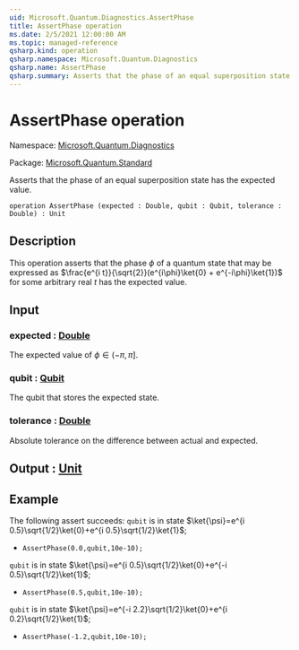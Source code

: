 ```yaml
---
uid: Microsoft.Quantum.Diagnostics.AssertPhase
title: AssertPhase operation
ms.date: 2/5/2021 12:00:00 AM
ms.topic: managed-reference
qsharp.kind: operation
qsharp.namespace: Microsoft.Quantum.Diagnostics
qsharp.name: AssertPhase
qsharp.summary: Asserts that the phase of an equal superposition state has the expected value.
---
```


# AssertPhase operation

Namespace: [Microsoft.Quantum.Diagnostics](xref:Microsoft.Quantum.Diagnostics)

Package: [Microsoft.Quantum.Standard](https://nuget.org/packages/Microsoft.Quantum.Standard)


Asserts that the phase of an equal superposition state has the expected value.

```qsharp
operation AssertPhase (expected : Double, qubit : Qubit, tolerance : Double) : Unit
```


## Description

This operation asserts that the phase $\phi$ of a quantum statethat may be expressed as$\frac{e^{i t}}{\sqrt{2}}(e^{i\phi}\ket{0} + e^{-i\phi}\ket{1})$for some arbitrary real $t$ has the expected value.

## Input

### expected : [Double](xref:microsoft.quantum.lang-ref.double)

The expected value of $\phi \in (-\pi,\pi]$.


### qubit : [Qubit](xref:microsoft.quantum.lang-ref.qubit)

The qubit that stores the expected state.


### tolerance : [Double](xref:microsoft.quantum.lang-ref.double)

Absolute tolerance on the difference between actual and expected.



## Output : [Unit](xref:microsoft.quantum.lang-ref.unit)



## Example

The following assert succeeds:`qubit` is in state $\ket{\psi}=e^{i 0.5}\sqrt{1/2}\ket{0}+e^{i 0.5}\sqrt{1/2}\ket{1}$;- `AssertPhase(0.0,qubit,10e-10);``qubit` is in state $\ket{\psi}=e^{i 0.5}\sqrt{1/2}\ket{0}+e^{-i 0.5}\sqrt{1/2}\ket{1}$;- `AssertPhase(0.5,qubit,10e-10);``qubit` is in state $\ket{\psi}=e^{-i 2.2}\sqrt{1/2}\ket{0}+e^{i 0.2}\sqrt{1/2}\ket{1}$;- `AssertPhase(-1.2,qubit,10e-10);`